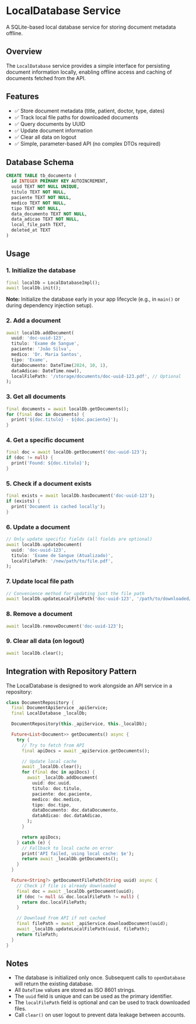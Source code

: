 # LocalDatabase Service

A SQLite-based local database service for storing document metadata offline.

## Overview

The `LocalDatabase` service provides a simple interface for persisting document information locally, enabling offline access and caching of documents fetched from the API.

## Features

-   ✅ Store document metadata (title, patient, doctor, type, dates)
-   ✅ Track local file paths for downloaded documents
-   ✅ Query documents by UUID
-   ✅ Update document information
-   ✅ Clear all data on logout
-   ✅ Simple, parameter-based API (no complex DTOs required)

## Database Schema

```sql
CREATE TABLE tb_documento (
  id INTEGER PRIMARY KEY AUTOINCREMENT,
  uuid TEXT NOT NULL UNIQUE,
  titulo TEXT NOT NULL,
  paciente TEXT NOT NULL,
  medico TEXT NOT NULL,
  tipo TEXT NOT NULL,
  data_documento TEXT NOT NULL,
  data_adicao TEXT NOT NULL,
  local_file_path TEXT,
  deleted_at TEXT
)
```

## Usage

### 1. Initialize the database

```dart
final localDb = LocalDatabaseImpl();
await localDb.init();
```

**Note:** Initialize the database early in your app lifecycle (e.g., in `main()` or during dependency injection setup).

### 2. Add a document

```dart
await localDb.addDocument(
  uuid: 'doc-uuid-123',
  titulo: 'Exame de Sangue',
  paciente: 'João Silva',
  medico: 'Dr. Maria Santos',
  tipo: 'Exame',
  dataDocumento: DateTime(2024, 10, 1),
  dataAdicao: DateTime.now(),
  localFilePath: '/storage/documents/doc-uuid-123.pdf', // Optional
);
```

### 3. Get all documents

```dart
final documents = await localDb.getDocuments();
for (final doc in documents) {
  print('${doc.titulo} - ${doc.paciente}');
}
```

### 4. Get a specific document

```dart
final doc = await localDb.getDocument('doc-uuid-123');
if (doc != null) {
  print('Found: ${doc.titulo}');
}
```

### 5. Check if a document exists

```dart
final exists = await localDb.hasDocument('doc-uuid-123');
if (exists) {
  print('Document is cached locally');
}
```

### 6. Update a document

```dart
// Only update specific fields (all fields are optional)
await localDb.updateDocument(
  uuid: 'doc-uuid-123',
  titulo: 'Exame de Sangue (Atualizado)',
  localFilePath: '/new/path/to/file.pdf',
);
```

### 7. Update local file path

```dart
// Convenience method for updating just the file path
await localDb.updateLocalFilePath('doc-uuid-123', '/path/to/downloaded/file.pdf');
```

### 8. Remove a document

```dart
await localDb.removeDocument('doc-uuid-123');
```

### 9. Clear all data (on logout)

```dart
await localDb.clear();
```

## Integration with Repository Pattern

The LocalDatabase is designed to work alongside an API service in a repository:

```dart
class DocumentRepository {
  final DocumentApiService _apiService;
  final LocalDatabase _localDb;

  DocumentRepository(this._apiService, this._localDb);

  Future<List<Document>> getDocuments() async {
    try {
      // Try to fetch from API
      final apiDocs = await _apiService.getDocuments();

      // Update local cache
      await _localDb.clear();
      for (final doc in apiDocs) {
        await _localDb.addDocument(
          uuid: doc.uuid,
          titulo: doc.titulo,
          paciente: doc.paciente,
          medico: doc.medico,
          tipo: doc.tipo,
          dataDocumento: doc.dataDocumento,
          dataAdicao: doc.dataAdicao,
        );
      }

      return apiDocs;
    } catch (e) {
      // Fallback to local cache on error
      print('API failed, using local cache: $e');
      return await _localDb.getDocuments();
    }
  }

  Future<String?> getDocumentFilePath(String uuid) async {
    // Check if file is already downloaded
    final doc = await _localDb.getDocument(uuid);
    if (doc != null && doc.localFilePath != null) {
      return doc.localFilePath;
    }

    // Download from API if not cached
    final filePath = await _apiService.downloadDocument(uuid);
    await _localDb.updateLocalFilePath(uuid, filePath);
    return filePath;
  }
}
```

## Notes

-   The database is initialized only once. Subsequent calls to `openDatabase` will return the existing database.
-   All `DateTime` values are stored as ISO 8601 strings.
-   The `uuid` field is unique and can be used as the primary identifier.
-   The `localFilePath` field is optional and can be used to track downloaded files.
-   Call `clear()` on user logout to prevent data leakage between accounts.
